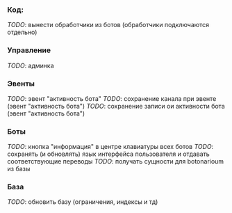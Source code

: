 ### Код:
*TODO*: вынести обработчики из ботов (обработчики подключаются отдельно)

### Управление
*TODO*: админка

### Эвенты
*TODO*: эвент "активность бота"
*TODO*: сохранение канала при эвенте (эвент "активность бота")
*TODO*: сохранение записи ои активности бота (эвент "активность бота")

### Боты
*TODO*: кнопка "информация" в центре клавиатуры всех ботов
*TODO*: сохранять (и обновлять) язык интерфейса пользователя и отдавать соответствующие переводы
*TODO*: получать сущности для botonarioum из базы

### База
*TODO*: обновить базу (ограничения, индексы и тд)